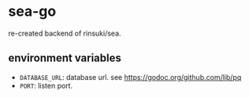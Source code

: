 # sea-go

re-created backend of rinsuki/sea.

## environment variables

- `DATABASE_URL`: database url. see https://godoc.org/github.com/lib/pq
- `PORT`: listen port.